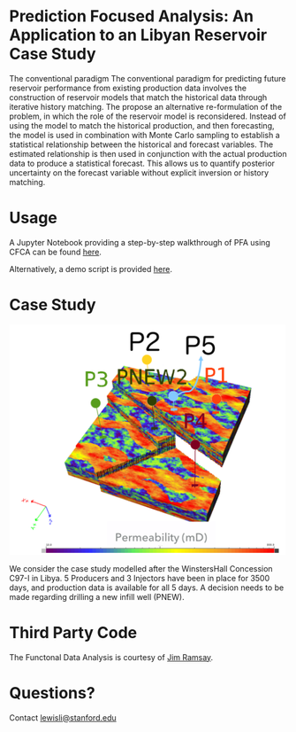 
Prediction Focused Analysis: An Application to an Libyan Reservoir Case Study
======================
The conventional paradigm 
The conventional paradigm for predicting future reservoir performance from existing production data involves the construction of reservoir models that match the historical data through iterative history matching. The propose an alternative re-formulation of the problem, in which the role of the reservoir model is reconsidered. Instead of using the model to match the historical production, and then forecasting, the model is used in combination with Monte Carlo sampling to establish a statistical relationship between the historical and forecast variables. The estimated relationship is then used in conjunction with the actual production data to produce a statistical forecast. This allows us to quantify posterior uncertainty on the forecast variable without explicit inversion or history matching. 

# Usage

A Jupyter Notebook providing a step-by-step walkthrough of PFA using CFCA can be found [here](src/notebooks/PFA-CFCA%20Libyan%20Case.ipynb). 

Alternatively, a demo script is provided [here](src/demo/LibyanCaseDemo.m).



# Case Study
<img src="figures/FieldOverview.png" alt="Drawing" style="width: 500px;"/>

We consider the case study modelled after the WinstersHall Concession C97-I in Libya. 5 Producers and 3 Injectors have been in place for 3500 days, and production data is available for all 5 days. A decision needs to be made regarding drilling a new infill well (PNEW). 
# Third Party Code
The Functonal Data Analysis is courtesy of [Jim Ramsay](http://www.psych.mcgill.ca/misc/fda/software.html "FDA Software").

# Questions? 
Contact <lewisli@stanford.edu>